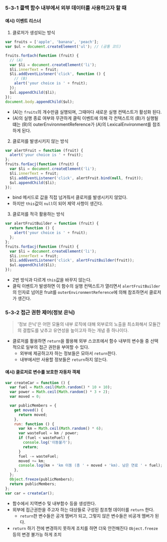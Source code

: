 ### 5-3-1 콜백 함수 내부에서 외부 데이터를 사용하고자 할 때

#### 예시) 이벤트 리스너

1. 클로저가 생성되는 방식

```js
var fruits = ['apple', 'banana', 'peach'];
var $ul = document.createElement('ul'); // (공통 코드)

fruits.forEach(function (fruit) {
  // (A)
  var $li = document.createElement('li');
  $li.innerText = fruit;
  $li.addEventListener('click', function () {
    // (B)
    alert('your choice is ' + fruit);
  });
  $ul.appendChild($li);
});
document.body.appendChild($ul);
```

- (A)는 `fruits`의 개수만큼 실행되며, 그때마다 새로운 실행 컨텍스트가 활성화 된다.
- (A)의 실행 종료 여부와 무관하게 클릭 이벤트에 의해 각 컨텍스트의 (B)가 실행될 떄는 (B)의 outerEnvironmentReference가 (A)의 LexicalEnvironment를 참조하게 된다.

2. 클로저를 발생시키지 않는 방식

```js
var alertFruit = function (fruit) {
  alert('your choice is ' + fruit);
};
fruits.forEacj(function (fruit) {
  var $li = document.createElement('li');
  $li.innerText = fruit;
  $li.addEventListener('click', alertFruit.bind(null, fruit));
  $ul.appendChild($li);
});
```

- bind 메서드로 값을 직접 넘겨줘서 클로저를 발생시키지 않았다.
- 하지만 `this`값이 `null`이 되어 제약 사항이 생긴다.

3. 클로저를 적극 활용하는 방식

```js
var alertFruitBuilder = function (fruit) {
  return function () {
    alert('your choice is ' + fruit);
  };
};
fruits.forEacj(function (fruit) {
  var $li = document.createElement('li');
  $li.innerText = fruit;
  $li.addEventListener('click', alertFruitBuilder(fruit));
  $ul.appendChild($li);
});
```

- 2번 방식과 다르게 `this`값을 바꾸지 않는다.
- 클릭 이벤트가 발생하면 이 함수의 실행 컨텍스트가 열리면서 `alertFruitBuilder`의 인자로 넘어온 fruit를 `outerEnvironmentReference`에 의해 참조하면서 클로저가 생긴다.

### 5-3-2 접근 권한 제어(정보 은닉)

> '정보 은닉'은 어떤 모듈의 내부 로직에 대해 외부로의 노출을 최소화해서 모듈간의 결합도를 낮추고 유연성을 높이고자 하는 개념 중 하나이다.

- 클로저를 활용하면 `return`을 활용해 외부 스코프에서 함수 내부의 변수들 중 선택적으로 일부의 접근 권한을 부여할 수 있다.
  - 외부에 제공하고자 하는 정보들은 모아서 `return`한다.
  - 내부에서만 사용할 정보들은 `return`하지 않는다.

#### 예시) 클로저로 변수를 보호한 자동차 객체

```js
var createCar = function () {
  var fuel = Math.ceil(Math.random() * 10 + 10);
  var power = Math.ceil(Math.random() * 3 + 2);
  var moved = 0;

  var publicMembers = {
    get moved() {
      return moved;
    },
    run: function () {
      var km = Math.ceil(Math.random() * 6);
      var wasteFuel = km / power;
      if (fuel < wasteFuel) {
        console.log('이동불가');
        return;
      }
      fuel -= wasteFuel;
      moved += km;
      console.log(km + 'km 이동 (총 ' + moved + 'km). 남은 연료 ' + fuel);
    },
  };
  Object.freeze(publicMembers);
  return publicMembers;
};
var car = createCar();
```

- 함수에서 지역변수 및 내부함수 등을 생성한다.
- 외부에 접근권한을 주고자 하는 대상들로 구성된 참조형 데이터를 `return` 한다.
  - `return`한 변수들은 공개 멤버가 되고, 그렇지 않은 변수들은 비공개 멤버가 된다.
- `return` 하기 전에 변경하지 못하게 조치를 하면 더욱 안전해진다 `Object.freeze` 등의 변경 불가능 하게 조치
